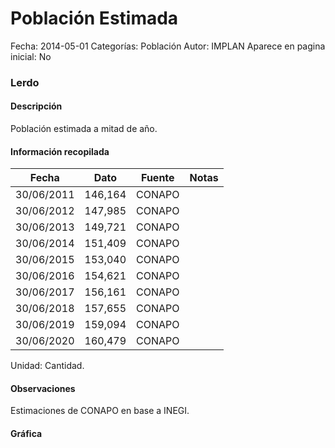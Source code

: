 Población Estimada
=====

Fecha: 2014-05-01
Categorías: Población
Autor: IMPLAN
Aparece en pagina inicial: No

### Lerdo

#### Descripción

Población estimada a mitad de año.

<!-- break -->

#### Información recopilada

<table class="table table-hover table-bordered matriz">
  <thead>
    <tr><th>Fecha</th><th>Dato</th><th>Fuente</th><th>Notas</th></tr>
  </thead>
  <tbody>
    <tr><td class="centrado">30/06/2011</td><td class="derecha">146,164</td><td>CONAPO</td><td></td></tr>
    <tr><td class="centrado">30/06/2012</td><td class="derecha">147,985</td><td>CONAPO</td><td></td></tr>
    <tr><td class="centrado">30/06/2013</td><td class="derecha">149,721</td><td>CONAPO</td><td></td></tr>
    <tr><td class="centrado">30/06/2014</td><td class="derecha">151,409</td><td>CONAPO</td><td></td></tr>
    <tr><td class="centrado">30/06/2015</td><td class="derecha">153,040</td><td>CONAPO</td><td></td></tr>
    <tr><td class="centrado">30/06/2016</td><td class="derecha">154,621</td><td>CONAPO</td><td></td></tr>
    <tr><td class="centrado">30/06/2017</td><td class="derecha">156,161</td><td>CONAPO</td><td></td></tr>
    <tr><td class="centrado">30/06/2018</td><td class="derecha">157,655</td><td>CONAPO</td><td></td></tr>
    <tr><td class="centrado">30/06/2019</td><td class="derecha">159,094</td><td>CONAPO</td><td></td></tr>
    <tr><td class="centrado">30/06/2020</td><td class="derecha">160,479</td><td>CONAPO</td><td></td></tr>
  </tbody>
</table>

Unidad: Cantidad.

#### Observaciones

Estimaciones de CONAPO en base a INEGI.

#### Gráfica

<div id="Morrisneokszzw" class="grafica"></div>
  <script>
  new Morris.Line({
    element: 'Morrisneokszzw',
    data: [
      { fecha: '2011-06-30', dato: 146164 },
      { fecha: '2012-06-30', dato: 147985 },
      { fecha: '2013-06-30', dato: 149721 },
      { fecha: '2014-06-30', dato: 151409 },
      { fecha: '2015-06-30', dato: 153040 },
      { fecha: '2016-06-30', dato: 154621 },
      { fecha: '2017-06-30', dato: 156161 },
      { fecha: '2018-06-30', dato: 157655 },
      { fecha: '2019-06-30', dato: 159094 },
      { fecha: '2020-06-30', dato: 160479 }
    ],
    xkey: 'fecha',
    ykeys: ['dato'],
    labels: ['Dato'],
    lineColors: ['#FF5B02'],
    xLabelFormat: function(d) {
      return d.getDate()+'/'+(d.getMonth()+1)+'/'+d.getFullYear();
    },
    dateFormat: function (ts) {
      var d = new Date(ts);
      return d.getDate() + '/' + (d.getMonth() + 1) + '/' + d.getFullYear();
    }
  });
  </script>
